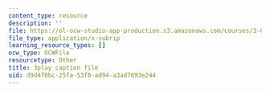 ```yaml
---
content_type: resource
description: ''
file: https://ol-ocw-studio-app-production.s3.amazonaws.com/courses/3-091sc-introduction-to-solid-state-chemistry-fall-2010/d9d4f0bc25fa53f8ad94a3ad7693e244_5l_S8WwBVnM.vtt
file_type: application/x-subrip
learning_resource_types: []
ocw_type: OCWFile
resourcetype: Other
title: 3play caption file
uid: d9d4f0bc-25fa-53f8-ad94-a3ad7693e244
---
```

